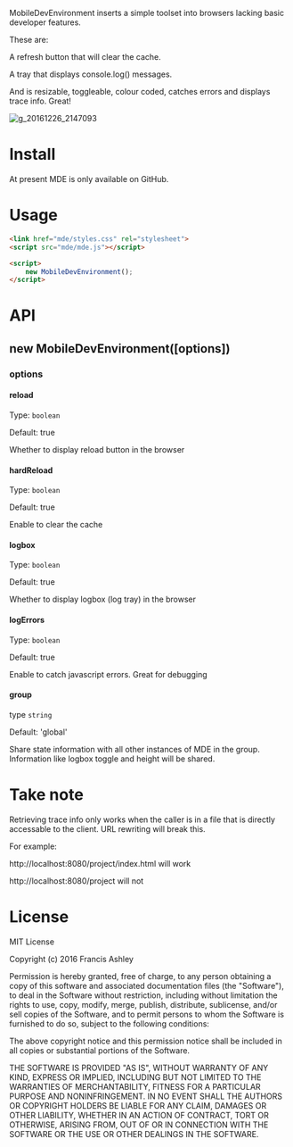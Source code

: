 MobileDevEnvironment inserts a simple toolset into browsers lacking basic developer features.

These are:

A refresh button that will clear the cache.

A tray that displays console.log() messages.

And is resizable, toggleable, colour coded, catches errors and displays trace info. Great!

![g_20161226_2147093](https://cloud.githubusercontent.com/assets/12685308/21486950/dc803590-cbb5-11e6-922e-78e4a59ad59c.gif)

# Install

At present MDE is only available on GitHub.


# Usage
```html
<link href="mde/styles.css" rel="stylesheet">
<script src="mde/mde.js"></script>

<script>
    new MobileDevEnvironment(); 
</script>
```

# API

## new MobileDevEnvironment([options])

### options

#### reload

Type: ```boolean```

Default: true


Whether to display reload button in the browser


#### hardReload

Type: ```boolean```

Default: true

Enable to clear the cache 

#### logbox

Type: ```boolean```

Default: true


Whether to display logbox (log tray) in the browser


#### logErrors

Type: ```boolean```

Default: true


Enable to catch javascript errors. Great for debugging


#### group

type ```string```

Default: 'global'

Share state information with all other instances of MDE in the group. Information like logbox toggle and height will be shared.

# Take note
Retrieving trace info only works when the caller is in a file that is directly accessable to the client. URL rewriting will break this. 

For example:

http://localhost:8080/project/index.html
will work

http://localhost:8080/project will not

# License

MIT License

Copyright (c) 2016 Francis Ashley

Permission is hereby granted, free of charge, to any person obtaining a copy
of this software and associated documentation files (the "Software"), to deal
in the Software without restriction, including without limitation the rights
to use, copy, modify, merge, publish, distribute, sublicense, and/or sell
copies of the Software, and to permit persons to whom the Software is
furnished to do so, subject to the following conditions:

The above copyright notice and this permission notice shall be included in all
copies or substantial portions of the Software.

THE SOFTWARE IS PROVIDED "AS IS", WITHOUT WARRANTY OF ANY KIND, EXPRESS OR
IMPLIED, INCLUDING BUT NOT LIMITED TO THE WARRANTIES OF MERCHANTABILITY,
FITNESS FOR A PARTICULAR PURPOSE AND NONINFRINGEMENT. IN NO EVENT SHALL THE
AUTHORS OR COPYRIGHT HOLDERS BE LIABLE FOR ANY CLAIM, DAMAGES OR OTHER
LIABILITY, WHETHER IN AN ACTION OF CONTRACT, TORT OR OTHERWISE, ARISING FROM,
OUT OF OR IN CONNECTION WITH THE SOFTWARE OR THE USE OR OTHER DEALINGS IN THE
SOFTWARE.
